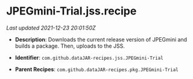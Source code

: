 # JPEGmini-Trial.jss.recipe

_Last updated 2021-12-23 20:01:50Z_

- **Description**: Downloads the current release version of JPEGmini and builds a package. Then, uploads to the JSS.

- **Identifier**: `com.github.dataJAR-recipes.jss.JPEGmini-Trial`

- **Parent Recipes**: `com.github.dataJAR-recipes.pkg.JPEGmini-Trial`
